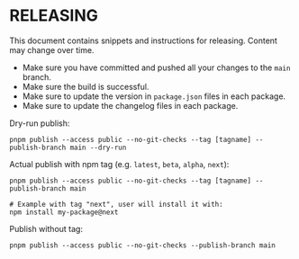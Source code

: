 # RELEASING

This document contains snippets and instructions for releasing.
Content may change over time.

- Make sure you have committed and pushed all your changes to the `main` branch.
- Make sure the build is successful.
- Make sure to update the version in `package.json` files in each package.
- Make sure to update the changelog files in each package.

Dry-run publish:
```
pnpm publish --access public --no-git-checks --tag [tagname] --publish-branch main --dry-run
```

Actual publish with npm tag (e.g. `latest`, `beta`, `alpha`, `next`):

```
pnpm publish --access public --no-git-checks --tag [tagname] --publish-branch main

# Example with tag "next", user will install it with:
npm install my-package@next
```

Publish without tag:

```
pnpm publish --access public --no-git-checks --publish-branch main
```
